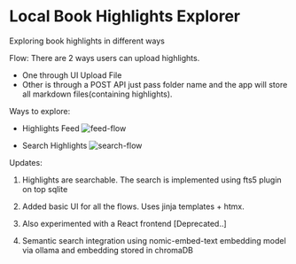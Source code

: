 # Local Book Highlights Explorer
Exploring book highlights in different ways

Flow:
There are 2 ways users can upload highlights.
- One through UI Upload File
- Other is through a POST API just pass folder name and the app will store all markdown files(containing highlights).

Ways to explore:
- Highlights Feed
![feed-flow](https://github.com/user-attachments/assets/e8e6d4f9-6ff3-4d1e-ab5d-38556dde83e7)

  
- Search Highlights
![search-flow](https://github.com/user-attachments/assets/2f7140ab-7639-4f2a-aa52-dce5e090c382)


Updates:

1) Highlights are searchable. The search is implemented using fts5 plugin on top sqlite

2) Added basic UI for all the flows. Uses jinja templates + htmx.

3) Also experimented with a React frontend [Deprecated..]

4) Semantic search integration using nomic-embed-text embedding model via ollama and embedding stored in chromaDB
